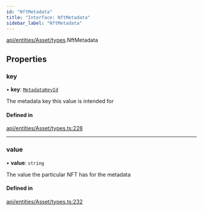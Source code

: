```yaml
---
id: "NftMetadata"
title: "Interface: NftMetadata"
sidebar_label: "NftMetadata"
---
```


[api/entities/Asset/types](../../../../../../modules/API/Entities/Asset/Types/Types.md).NftMetadata

## Properties

### key

• **key**: [`MetadataKeyId`](../../../../../../modules/API/Entities/Asset/Types/Types.md#metadatakeyid)

The metadata key this value is intended for

#### Defined in

[api/entities/Asset/types.ts:228](https://github.com/PolymeshAssociation/polymesh-sdk/blob/c8da9dfce/src/api/entities/Asset/types.ts#L228)

___

### value

• **value**: `string`

The value the particular NFT has for the metadata

#### Defined in

[api/entities/Asset/types.ts:232](https://github.com/PolymeshAssociation/polymesh-sdk/blob/c8da9dfce/src/api/entities/Asset/types.ts#L232)
